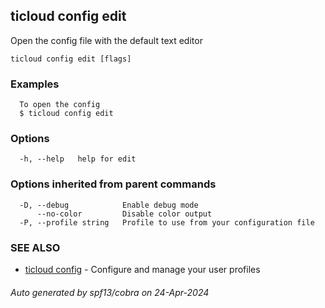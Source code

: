 ## ticloud config edit

Open the config file with the default text editor

```
ticloud config edit [flags]
```

### Examples

```
  To open the config
  $ ticloud config edit
```

### Options

```
  -h, --help   help for edit
```

### Options inherited from parent commands

```
  -D, --debug            Enable debug mode
      --no-color         Disable color output
  -P, --profile string   Profile to use from your configuration file
```

### SEE ALSO

* [ticloud config](ticloud_config.md)	 - Configure and manage your user profiles

###### Auto generated by spf13/cobra on 24-Apr-2024
